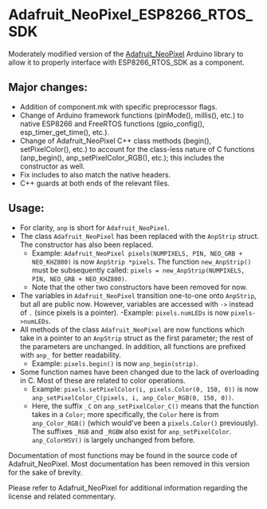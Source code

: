 # Adafruit_NeoPixel_ESP8266_RTOS_SDK

Moderately modified version of the [Adafruit_NeoPixel](https://github.com/adafruit/Adafruit_NeoPixel) Arduino library to allow it to properly interface with ESP8266_RTOS_SDK as a component. 

## Major changes:

- Addition of component.mk with specific preprocessor flags.
- Change of Arduino framework functions (pinMode(), millis(), etc.) to native ESP8266 and FreeRTOS functions (gpio_config(), esp_timer_get_time(), etc.).
- Change of Adafruit_NeoPixel C++ class methods (begin(), setPixelColor(), etc.) to account for the class-less nature of C functions (anp_begin(), anp_setPixelColor_RGB(), etc.); this includes the constructor as well.
- Fix includes to also match the native headers.
- C++ guards at both ends of the relevant files.

## Usage:

- For clarity, `anp` is short for `Adafruit_NeoPixel`.
- The class `Adafruit_NeoPixel` has been replaced with the `AnpStrip` struct. The constructor has also been replaced.
  - Example: `Adafruit_NeoPixel pixels(NUMPIXELS, PIN, NEO_GRB + NEO_KHZ800)` is now `AnpStrip *pixels`. The function `new_AnpStrip()` must be subsequently called: `pixels = new_AnpStrip(NUMPIXELS, PIN, NEO_GRB + NEO_KHZ800)`.
  - Note that the other two constructors have been removed for now.
- The variables in `Adafruit_NeoPixel` transition one-to-one onto `AnpStrip`, but all are public now. However, variables are accessed with `->` instead of `.` (since pixels is a pointer).
  -Example: `pixels.numLEDs` is now `pixels->numLEDs`.
- All methods of the class `Adafruit_NeoPixel` are now functions which take in a pointer to an `AnpStrip` struct as the first parameter; the rest of the parameters are unchanged. In addition, all functions are prefixed with `anp_` for better readability.
  - Example: `pixels.begin()` is now `anp_begin(strip)`.
- Some function names have been changed due to the lack of overloading in C. Most of these are related to color operations.
  - Example: `pixels.setPixelColor(i, pixels.Color(0, 150, 0))` is now `anp_setPixelColor_C(pixels, i, anp_Color_RGB(0, 150, 0))`.
  - Here, the suffix `_C` on `anp_setPixelColor_C()` means that the function takes in a `Color`; more specifically, the `Color` here is from `anp_Color_RGB()` (which would've been a `pixels.Color()` previously). The suffixes `_RGB` and `_RGBW` also exist for `anp_setPixelColor`. `anp_ColorHSV()` is largely unchanged from before.

Documentation of most functions may be found in the source code of Adafruit_NeoPixel. Most documentation has been removed in this version for the sake of brevity.

Please refer to Adafruit_NeoPixel for additional information regarding the license and related commentary.
